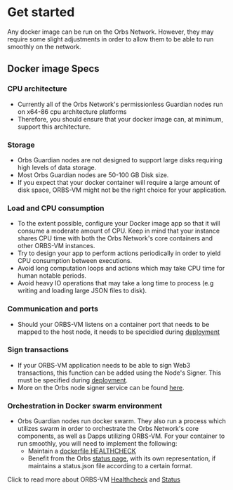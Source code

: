 # Get started

Any docker image can be run on the Orbs Network. However, they may require some slight adjustments in order to allow them to be able to run smoothly on the network.

## Docker image Specs

### CPU architecture

* Currently all of the Orbs Network's permissionless Guardian nodes run on x64-86 cpu architecture platforms
* Therefore, you should ensure that your docker image can, at minimum, support this architecture.&#x20;

### Storage

* Orbs Guardian nodes are not designed to support large disks requiring high levels of data storage.
* Most Orbs Guardian nodes are 50-100 GB Disk size.
* If you expect that your docker container will require a large amount of disk space, ORBS-VM might not be the right choice for your application.

### Load and CPU consumption

* To the extent possible, configure your Docker image app so that it will consume a moderate amount of CPU. Keep in mind that your instance shares CPU time with both the Orbs Network's core containers and other ORBS-VM instances.
* Try to design your app to perform actions periodically in order to yield CPU consumption between executions.
* Avoid long computation loops and actions which may take CPU time for human notable periods.
* Avoid heavy IO operations that may take a long time to process (e.g writing and loading large JSON files to disk).

### Communication and ports

* Should your ORBS-VM listens on a container port that needs to be mapped to the host node, it needs to be specidied during [deployment](deploy.md)

### Sign transactions

* If your ORBS-VM application needs to be able to sign Web3 transactions, this function can be added using the Node's Signer. This must be specified during [deployment](deploy.md).
* More on the Orbs node signer service can be found [here](https://github.com/orbs-network/signer-service).

### Orchestration in Docker swarm environment

* Orbs Guardian nodes run docker swarm. They also run a process which utilizes swarm in order to orchestrate the Orbs Network's core components, as well as Dapps utilizing ORBS-VM. For your container to run smoothly, you will need to implement the following:
  * Maintain a [dockerfile HEALTHCHECK](https://docs.docker.com/engine/reference/builder/)
  * Benefit from the Orbs [status page](http://status.orbs.network), with its own representation, if maintains a status.json file according to a certain format.

Click to read more about ORBS-VM [Healthcheck](health-check.md) and [Status](status.md)
